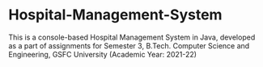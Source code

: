# Hospital-Management-System
This is a console-based Hospital Management System in Java, developed as a part of assignments for Semester 3, B.Tech. Computer Science and Engineering, GSFC University (Academic Year: 2021-22)
